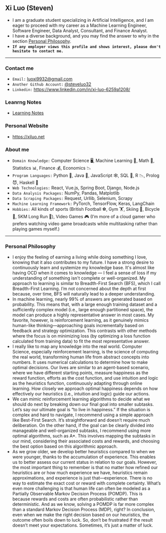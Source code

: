 ## Xi Luo (Steven)
- I am a graduate student specializing in Artificial Intelligence, and I am eager to proceed with my career as a Machine Learning Engineer, Software Engineer, Data Analyst, Consultant, and Finance Analyst.
- I have a diverse background, and you may find the answer to why in the section [Personal Philosophy](#personal-philosophy).
- **`If any employer views this profile and shows interest, please don't hesitate to contact me.`**

---
### Contact me
- `Email:` luoxi9932@gmail.com
- `Another Github Account:` [@steveluo32](https://github.com/steveluo32)  
- `Linkedin:` https://www.linkedin.com/in/xi-luo-6259a1208/

### Leanrng Notes
- [Learning Notes](https://github.com/luoxisteven/Learning-Notes)

### Personal Website
- https://xiluo.net

### About me
- `Domain Knowledge:` Computer Science 🖥️, Machine Learning 🤖, Math 🔢, Statistics 📊, Finance 💰, Economics 📉
- `Program Languages:` Python 🐍, Java 🌋, JavaScript 🕸️, SQL 💽, R 📉, Prolog 😈, Haskell 👻
- `Web Technologies:` React, Vue.js, Spring Boot, Django, Node.js
- `Data Analysis Packages:` NumPy, Pandas, Matplotlib
- `Data Scraping Packages:` Request, Urllib, Selenium, Scrapy
- `Machine Learning Framework:` PyTorch, TensorFlow, Keras, LangChain
- `Hobbies:` All kinds of sports (British Football ⚽️, Gym 🏋️, Skiing 🎿, Bicycle 🚴, 5KM Long Run 🏃), Video Games 🎮 (I’m more of a cloud gamer who prefers watching video game broadcasts while multitasking rather than playing games myself.)

----
### Personal Philosophy

- I enjoy the feeling of earning a living while doing something I love, knowing that it also contributes to my future. I have a strong desire to continuously learn and systemize my knowledge base. 
It's almost like having OCD when it comes to knowledge — I feel a sense of loss if my understanding of something isn't complete or well-organized. My approach to learning is similar to Breadth-First Search (BFS), which I call Breadth-First Learning. I’m not concerned about the depth at first because, over time, BFS will naturally lead to a deeper understanding. 
- In machine learning, nearly 99% of answers are generated based on probability. 
This means that, with a large enough training dataset and a sufficiently complex model (i.e., large enough partitioned space), the model can produce a highly representative answer in most cases. 
My favorite, however, is reinforcement learning, as it genuinely mimics human-like thinking—approaching goals incrementally based on feedback and strategy optimization. This contrasts with other methods where the focus is on minimizing loss (by optimizing a loss function calculated from training data) to fit the most representative answer.
- I really like to map any knowledge into the real world. Computer Science, especially reinforcement learning, is the science of computing the real world, transforming human life from abstract concepts into numbers. It uses numerical calculations to determine how to make optimal decisions.
Our lives are similar to an agent-based scenario, where we have different starting points, measure happiness as the reward function, efforts as the cost function, and use intuition and logic as the heuristics function, continuously adapting through online learning.
How closely we approach optimal happiness depends on how effectively our heuristics (i.e., intuition and logic) guide our actions. 
- We can mimic reinforcement learning algorithms to decide what we should do next by breaking down our final goal into smaller subtasks. Let’s say our ultimate goal is “to live in happiness.” If the situation is complex and hard to navigate, I recommend using a simple approach like Best-First Search. It’s straightforward and doesn’t require much deliberation. On the other hand, if the goal can be clearly divided into manageable and well-organized subtasks, I recommend using more optimal algorithms, such as A*. This involves mapping the subtasks in our mind, considering their associated costs and rewards, and choosing the best option based on this algorithmic approach.
- As we grow older, we develop better heuristics compared to when we were younger, thanks to the accumulation of experience. This enables us to better assess our current status in relation to our goals. However, the most important thing to remember is that no matter how refined our heuristics are or how much experience we have, heuristics remain approximations, and experience is just that—experience. There is no way to estimate the exact cost or reward with complete certainty. What’s even more challenging is that human life can often be modeled as a Partially Observable Markov Decision Process (POMDP). This is because rewards and costs are often probabilistic rather than deterministic. And as we know, solving a POMDP is far more complex than a standard Markov Decision Process (MDP), right? In conclusion, even when we make the right decision based on our heuristics, the outcome often boils down to luck. So, don’t be frustrated if the result doesn’t meet your expectations. Sometimes, it’s just a matter of luck.